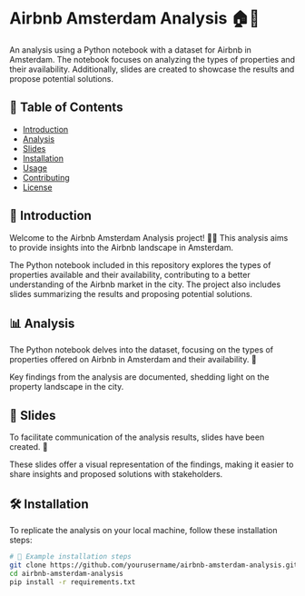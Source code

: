 # Airbnb Amsterdam Analysis 🏠🌷

An analysis using a Python notebook with a dataset for Airbnb in Amsterdam. The notebook focuses on analyzing the types of properties and their availability. Additionally, slides are created to showcase the results and propose potential solutions.

## 🎨 Table of Contents
- [Introduction](#introduction)
- [Analysis](#analysis)
- [Slides](#slides)
- [Installation](#installation)
- [Usage](#usage)
- [Contributing](#contributing)
- [License](#license)

## 🌟 Introduction

Welcome to the Airbnb Amsterdam Analysis project! 🏡✨ This analysis aims to provide insights into the Airbnb landscape in Amsterdam.

The Python notebook included in this repository explores the types of properties available and their availability, contributing to a better understanding of the Airbnb market in the city. The project also includes slides summarizing the results and proposing potential solutions.

## 📊 Analysis

The Python notebook delves into the dataset, focusing on the types of properties offered on Airbnb in Amsterdam and their availability. 🌈

Key findings from the analysis are documented, shedding light on the property landscape in the city.

## 🚀 Slides

To facilitate communication of the analysis results, slides have been created. 🌟

These slides offer a visual representation of the findings, making it easier to share insights and proposed solutions with stakeholders.

## 🛠️ Installation

To replicate the analysis on your local machine, follow these installation steps:

```bash
# 🚀 Example installation steps
git clone https://github.com/yourusername/airbnb-amsterdam-analysis.git
cd airbnb-amsterdam-analysis
pip install -r requirements.txt
